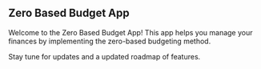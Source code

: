## Zero Based Budget App

Welcome to the Zero Based Budget App! This app helps you manage your finances by implementing the zero-based budgeting method.

Stay tune for updates and a updated roadmap of features.